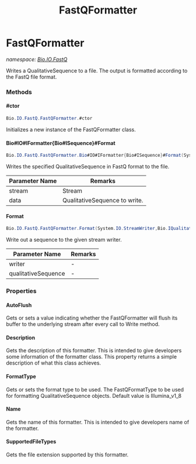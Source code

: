 ﻿---
title: FastQFormatter
---

# FastQFormatter
_namespace: [Bio.IO.FastQ](N-Bio.IO.FastQ.html)_

Writes a QualitativeSequence to a file. The output is formatted
 according to the FastQ file format.

### Methods

#### #ctor
```csharp
Bio.IO.FastQ.FastQFormatter.#ctor
```
Initializes a new instance of the FastQFormatter class.

#### Bio#IO#IFormatter{Bio#ISequence}#Format
```csharp
Bio.IO.FastQ.FastQFormatter.Bio#IO#IFormatter{Bio#ISequence}#Format(System.IO.Stream,Bio.ISequence)
```
Writes the specified QualitativeSequence in FastQ format to the file.

|Parameter Name|Remarks|
|--------------|-------|
|stream|Stream|
|data|QualitativeSequence to write.|


#### Format
```csharp
Bio.IO.FastQ.FastQFormatter.Format(System.IO.StreamWriter,Bio.IQualitativeSequence)
```
Write out a sequence to the given stream writer.

|Parameter Name|Remarks|
|--------------|-------|
|writer|-|
|qualitativeSequence|-|




### Properties

#### AutoFlush
Gets or sets a value indicating whether the FastQFormatter will flush its buffer 
 to the underlying stream after every call to Write method.
#### Description
Gets the description of this formatter.
 This is intended to give developers some information 
 of the formatter class. This property returns a simple description of what this
 class achieves.
#### FormatType
Gets or sets the format type to be used.
 The FastQFormatType to be used for formatting QualitativeSequence objects.
 Default value is Illumina_v1_8
#### Name
Gets the name of this formatter.
 This is intended to give developers name of the formatter.
#### SupportedFileTypes
Gets the file extension supported by this formatter.

